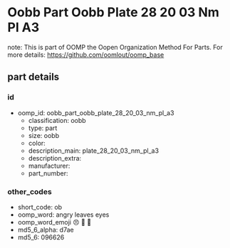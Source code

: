 # Oobb Part Oobb Plate 28 20 03 Nm Pl A3  

note: This is part of OOMP the Oopen Organization Method For Parts. For more details: https://github.com/oomlout/oomp_base

##  part details





### id
* oomp_id: oobb_part_oobb_plate_28_20_03_nm_pl_a3
  * classification: oobb
  * type: part
  * size: oobb
  * color: 
  * description_main: plate_28_20_03_nm_pl_a3
  * description_extra: 
  * manufacturer: 
  * part_number: 

### other_codes
* short_code: ob
* oomp_word: angry leaves eyes
* oomp_word_emoji :angry: :leaves: :eyes:
* md5_6_alpha: d7ae
* md5_6: 096626
